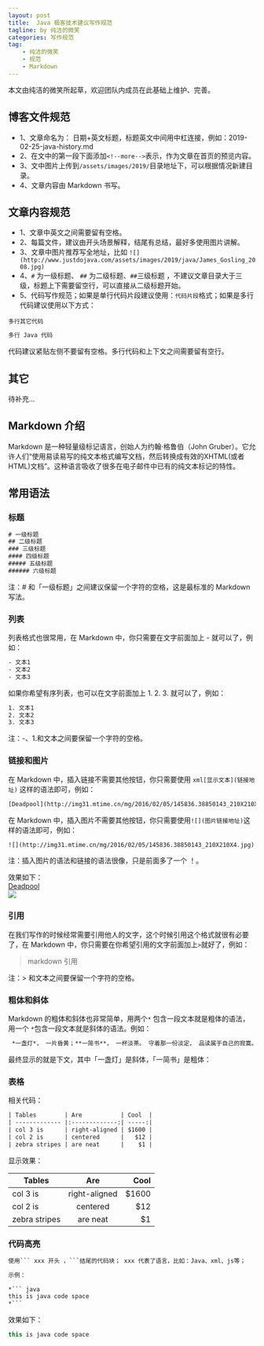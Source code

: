 ```yaml
---
layout: post
title:  Java 极客技术建议写作规范
tagline: by 纯洁的微笑
categories: 写作规范
tag: 
    - 纯洁的微笑
    - 规范
    - Markdown
---
```


本文由纯洁的微笑所起草，欢迎团队内成员在此基础上维护、完善。

<!--more-->


## 博客文件规范

- 1、文章命名为： 日期+英文标题，标题英文中间用中杠连接，例如：2019-02-25-java-history.md
- 2、在文中的第一段下面添加`<!--more-->`表示，作为文章在首页的预览内容。
- 3、文中图片上传到`/assets/images/2019/`目录地址下，可以根据情况新建目录。
- 4、文章内容由 Markdown 书写。


## 文章内容规范

- 1、文章中英文之间需要留有空格。     
- 2、每篇文件，建议由开头场景解释，结尾有总结，最好多使用图片讲解。  
- 3、文章中图片推荐写全地址，比如 `![](http://www.justdojava.com/assets/images/2019/java/James_Gosling_2008.jpg) `  
- 4、`#` 为一级标题、 `##` 为二级标题、`##`三级标题 ，不建议文章目录大于三级，标题上下需要留空行，可以直接从二级标题开始。  
- 5、代码写作规范；如果是单行代码片段建议使用：`代码片段`格式；如果是多行代码建议使用以下方式：  

```
多行其它代码
```

``` java
多行 Java 代码
```

代码建议紧贴左侧不要留有空格。多行代码和上下文之间需要留有空行。


## 其它

待补充...


## Markdown 介绍
Markdown 是一种轻量级标记语言，创始人为约翰·格鲁伯（John Gruber）。它允许人们“使用易读易写的纯文本格式编写文档，然后转换成有效的XHTML(或者HTML)文档”。这种语言吸收了很多在电子邮件中已有的纯文本标记的特性。

## 常用语法

### 标题

``` xml
# 一级标题
## 二级标题
### 三级标题
#### 四级标题
##### 五级标题
###### 六级标题
```

注：# 和「一级标题」之间建议保留一个字符的空格，这是最标准的 Markdown 写法。

### 列表

列表格式也很常用，在 Markdown 中，你只需要在文字前面加上 - 就可以了，例如：

``` xml
- 文本1
- 文本2
- 文本3
```

如果你希望有序列表，也可以在文字前面加上 1. 2. 3. 就可以了，例如：

```  xml
1. 文本1
2. 文本2
3. 文本3
```

注：-、1.和文本之间要保留一个字符的空格。

### 链接和图片

在 Markdown 中，插入链接不需要其他按钮，你只需要使用 `xml[显示文本](链接地址)` 这样的语法即可，例如：

```  xml
[Deadpool](http://img31.mtime.cn/mg/2016/02/05/145836.38850143_210X210X4.jpg)
```

在 Markdown 中，插入图片不需要其他按钮，你只需要使用`![](图片链接地址)`这样的语法即可，例如：

``` xml
![](http://img31.mtime.cn/mg/2016/02/05/145836.38850143_210X210X4.jpg)
```

注：插入图片的语法和链接的语法很像，只是前面多了一个 ！。

效果如下：<br />
[Deadpool](http://img31.mtime.cn/mg/2016/02/05/145836.38850143_210X210X4.jpg)<br />
![](http://img31.mtime.cn/mg/2016/02/05/145836.38850143_210X210X4.jpg)

### 引用

在我们写作的时候经常需要引用他人的文字，这个时候引用这个格式就很有必要了，在 Markdown 中，你只需要在你希望引用的文字前面加上`>`就好了，例如：

> markdown 引用

注：> 和文本之间要保留一个字符的空格。

###  粗体和斜体

Markdown 的粗体和斜体也非常简单，用两个`*`  包含一段文本就是粗体的语法，用一个 `*`包含一段文本就是斜体的语法。例如：

```  xml
 *一盏灯*， 一片昏黄；**一简书**， 一杯淡茶。 守着那一份淡定， 品读属于自己的寂寞。 保持淡定， 才能欣赏到最美丽
```

最终显示的就是下文，其中「一盏灯」是斜体，「一简书」是粗体：

### 表格

相关代码：

```  xml
| Tables        | Are           | Cool  |
| ------------- |:-------------:| -----:|
| col 3 is      | right-aligned | $1600 |
| col 2 is      | centered      |   $12 |
| zebra stripes | are neat      |    $1 |
```

显示效果：


| Tables        | Are           | Cool  |
| ------------- |:-------------:| -----:|
| col 3 is      | right-aligned | $1600 |
| col 2 is      | centered      |   $12 |
| zebra stripes | are neat      |    $1 |


### 代码高亮

```  xml
使用``` xxx 开头 ，```结尾的代码块； xxx 代表了语言，比如：Java、xml、js等；

示例：

*``` java
this is java code space
*```
```

效果如下：

``` java
this is java code space
```